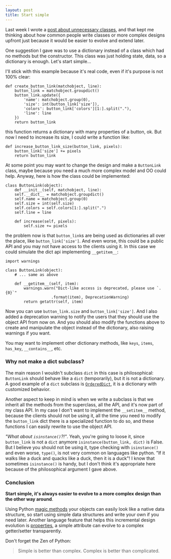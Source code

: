 ```yaml
---
layout: post
title: Start simple
---
```


Last week I wrote a [post about unnecessary classes](http://www.igorsobreira.com/2012/12/31/unnecessary-classes.html), and that kept me thinking about how common people write classes or more complex designs upfront just because it would be easier to evolve and extend later.

One suggestion I gave was to use a dictionary instead of a class which had no methods but the constructor. This class was just holding state, data, so a dictionary is enough. Let's start simple...

I'll stick with this example because it's real code, even if it's purpose is not 100% clear:

    def create_button_link(matchobject, line):
        button_link = matchobject.groupdict()
        button_link.update({
            'name': matchobject.group(0),
            'size': int(button_link['size']),
            'colors': button_link['colors'][1:].split("."),
            'line': line
        })
        return button_link

this function returns a dictionary with many properties of a button, ok. But now I need to increase its size, I could write a function like:

    def increase_button_link_size(button_link, pixels):
        button_link['size'] += pixels
        return button_link

At some point you may want to change the design and make a `ButtonLink` class, maybe because you need a much more complex model and OO could help. Anyway, here is how the class could be implemented:

    class ButtonLink(object):
        def __init__(self, matchobject, line):
        self.__dict__ = matchobject.groupdict()
        self.name = matchobject.group(0)
        self.size = int(self.size)
        self.colors = self.colors[1:].split(".")
        self.line = line
        
        def increase(self, pixels):
            self.size += pixels

the problem now is that `button_link`s are being used as dictionaries all over the place, like `button_link['size']`. And even worse, this could be a public API and you may not have access to the clients using it. In this case we could simulate the dict api implementing `__getitem__`:

    import warnings

    class ButtonLink(object):
        # ... same as above
        
        def __getitem__(self, item):
            warnings.warn("Dict-like access is deprecated, please use `.{0}`"
                        .format(item), DeprecationWarning)
            return getattr(self, item)

Now you can use `button_link.size` and `button_link['size']`. And I also added a deprecation warning to notify the users that they should use the object API from now on.
And you should also modify the functions above to create and manipulate the object instead of the dictionary, also raising warnings if you want.

You may want to implement other dictionary methods, like `keys`, `items`, `has_key`, `__contains__`, etc.

### Why not make a dict subclass?

The main reason I wouldn't subclass `dict` in this case is philosophical: `ButtonLink` should behave like a `dict` (temporarily), but it is not a dictionary. A good example of a `dict` subclass is [`OrderedDict`](http://hg.python.org/cpython/file/tip/Lib/collections.py), it is a dictionary with customized behavior.

Another aspect to keep in mind is when we write a subclass is that we inherit all the methods from the superclass, all the API, and it's now part of my class API. In my case I don't want to implement the `__setitem__` method, because the clients should not be using it, all the time you need to modify the `button_link` dict there is a specialized function to do so, and these functions I can easily rewrite to use the object API.

_"What about `isinstance()`?!"_. Yeah, you're going to loose it, since `button_link` is not a `dict` anymore `isinstance(button_link, dict)` is False. But I believe you should not be using it, type checking with `isinstance()` and even worse, `type()`, is not very common on languages like python. "If it walks like a duck and quacks like a duck, then it is a duck"! I know that sometimes `isinstance()` is handy, but I don't think it's appropriate here because of the philosophical argument I gave above.

### Conclusion

**Start simple, it's always easier to evolve to a more complex design than the other way around**.

Using Python [magic methods](http://www.rafekettler.com/magicmethods.html) your objects can easily look like a native data structure, so start using simple data structures and write your own if you need later. Another language feature that helps this incremental design evolution is [properties](http://docs.python.org/2/library/functions.html#property), a simple attribute can evolve to a complex getter/setter transparently.

Don't forget the Zen of Python:

> Simple is better than complex.
> Complex is better than complicated.
